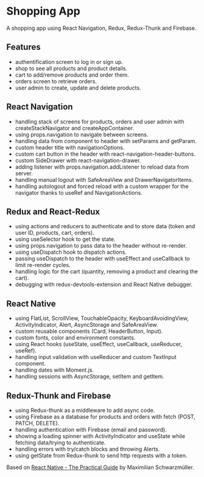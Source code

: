 # Shopping App
A shopping app using React Navigation, Redux, Redux-Thunk and Firebase.

## Features
- authentification screen to log in or sign up.
- shop to see all products and product details.
- cart to add/remove products and order them.
- orders screen to retrieve orders.
- user admin to create, update and delete products.

## React Navigation
- handling stack of screens for products, orders and user admin with createStackNavigator and createAppContainer.
- using props.navigation to navigate between screens.
- handling data from component to header with setParams and getParam.
- custom header title with navigationOptions.
- custom cart button in the header with react-navigation-header-buttons.
- custom SideDrawer with react-navigation-drawer.
- adding listener with props.navigation.addListener to reload data from server.
- handling manual logout with SafeAreaView and DrawerNavigatorItems.
- handling autologout and forced reload with a custom wrapper for the navigator thanks to useRef and NavigationActions.

## Redux and React-Redux
- using actions and reducers to authenticate and to store data (token and user ID, products, cart, orders).
- using useSelector hook to get the state.
- using props.navigation to pass data to the header without re-render.
- using useDispatch hook to dispatch actions. 
- passing useDispatch to the header with useEffect and useCallback to limit re-render cycles.
- handling logic for the cart (quantity, removing a product and clearing the cart).
- debugging with redux-devtools-extension and React Native debugger.

## React Native
- using FlatList, ScrollView, TouchableOpacity, KeyboardAvoidingView, ActivityIndicator, Alert, AsyncStorage and SafeAreaView.
- custom reusable components (Card, HeaderButton, Input).
- custom fonts, color and environment constants.
- using React hooks (useState, useEffect, useCallback, useReducer, useRef).
- handling input validation with useReducer and custom TextInput component.
- handling dates with Moment.js.
- handling sessions with AsyncStorage, setItem and getItem.

## Redux-Thunk and Firebase
- using Redux-thunk as a middleware to add async code.
- using Firebase as a database for products and orders with fetch (POST, PATCH, DELETE).
- handling authentication with Firebase (email and password).
- showing a loading spinner with ActivityIndicator and useState while fetching data/trying to authenticate.
- handling errors with try/catch blocks and throwing Alerts. 
- using getState from Redux-thunk to send http requests with a token.


Based on [React Native - The Practical Guide](https://www.udemy.com/react-native-the-practical-guide/) by Maximilian Schwarzmüller.
